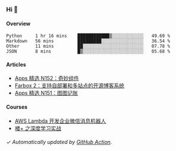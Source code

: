 ### Hi 👋

#### Overview

<!--START_SECTION:waka-->
```text
Python     1 hr 16 mins    ████████████▒░░░░░░░░░░░░   49.69 % 
Markdown   56 mins         █████████░░░░░░░░░░░░░░░░   36.54 % 
Other      11 mins         ██░░░░░░░░░░░░░░░░░░░░░░░   07.78 % 
JSON       8 mins          █▒░░░░░░░░░░░░░░░░░░░░░░░   05.68 % 
```
<!--END_SECTION:waka-->

#### Articles

<!-- BLOG:START -->
- [Apps 精选 N152：奇妙组件](https://huhuhang.com/post/product-hunt/product-hunt-n152)
- [Farbox 2：支持自部署和多站点的开源博客系统](https://huhuhang.com/post/sspai/65889)
- [Apps 精选 N151：图图记账](https://huhuhang.com/post/product-hunt/product-hunt-n151)
<!-- BLOG:END -->

#### Courses

<!-- SYL:START -->
- [AWS Lambda 开发企业微信消息机器人](https://lanqiao.cn/courses/2868)
- [楼+ 之深度学习实战](https://lanqiao.cn/courses/2617)
<!-- SYL:END -->

###### ✓ Automatically updated by [GitHub Action](https://github.com/huhuhang/huhuhang/actions).
